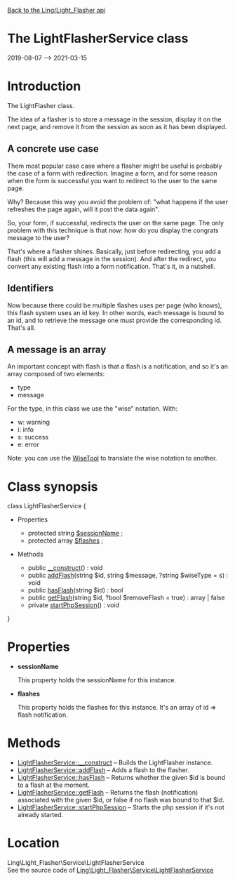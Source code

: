 [Back to the Ling/Light_Flasher api](https://github.com/lingtalfi/Light_Flasher/blob/master/doc/api/Ling/Light_Flasher.md)



The LightFlasherService class
================
2019-08-07 --> 2021-03-15






Introduction
============

The LightFlasher class.

The idea of a flasher is to store a message in the session, display it on the next page, and remove it from the session
as soon as it has been displayed.


A concrete use case
---------
Them most popular case case where a flasher might be useful is probably the case of a form with redirection.
Imagine a form, and for some reason when the form is successful you want to redirect to the user to the same page.

Why? Because this way you avoid the problem of: "what happens if the user refreshes the page again, will it post the data again".

So, your form, if successful, redirects the user on the same page.
The only problem with this technique is that now: how do you display the congrats message to the user?

That's where a flasher shines.
Basically, just before redirecting, you add a flash (this will add a message in the session).
And after the redirect, you convert any existing flash into a form notification.
That's it, in a nutshell.


Identifiers
-------
Now because there could be multiple flashes uses per page (who knows), this flash system uses an id key.
In other words, each message is bound to an id, and to retrieve the message one must provide the corresponding id.
That's all.



A message is an array
-----------------
An important concept with flash is that a flash is a notification, and so it's an array composed of two elements:

- type
- message

For the type, in this class we use the "wise" notation.
With:

- w: warning
- i: info
- s: success
- e: error

Note: you can use the [WiseTool](https://github.com/lingtalfi/WiseTool) to translate the wise notation to another.



Class synopsis
==============


class <span class="pl-k">LightFlasherService</span>  {

- Properties
    - protected string [$sessionName](#property-sessionName) ;
    - protected array [$flashes](#property-flashes) ;

- Methods
    - public [__construct](https://github.com/lingtalfi/Light_Flasher/blob/master/doc/api/Ling/Light_Flasher/Service/LightFlasherService/__construct.md)() : void
    - public [addFlash](https://github.com/lingtalfi/Light_Flasher/blob/master/doc/api/Ling/Light_Flasher/Service/LightFlasherService/addFlash.md)(string $id, string $message, ?string $wiseType = s) : void
    - public [hasFlash](https://github.com/lingtalfi/Light_Flasher/blob/master/doc/api/Ling/Light_Flasher/Service/LightFlasherService/hasFlash.md)(string $id) : bool
    - public [getFlash](https://github.com/lingtalfi/Light_Flasher/blob/master/doc/api/Ling/Light_Flasher/Service/LightFlasherService/getFlash.md)(string $id, ?bool $removeFlash = true) : array | false
    - private [startPhpSession](https://github.com/lingtalfi/Light_Flasher/blob/master/doc/api/Ling/Light_Flasher/Service/LightFlasherService/startPhpSession.md)() : void

}




Properties
=============

- <span id="property-sessionName"><b>sessionName</b></span>

    This property holds the sessionName for this instance.
    
    

- <span id="property-flashes"><b>flashes</b></span>

    This property holds the flashes for this instance.
    It's an array of id => flash notification.
    
    



Methods
==============

- [LightFlasherService::__construct](https://github.com/lingtalfi/Light_Flasher/blob/master/doc/api/Ling/Light_Flasher/Service/LightFlasherService/__construct.md) &ndash; Builds the LightFlasher instance.
- [LightFlasherService::addFlash](https://github.com/lingtalfi/Light_Flasher/blob/master/doc/api/Ling/Light_Flasher/Service/LightFlasherService/addFlash.md) &ndash; Adds a flash to the flasher.
- [LightFlasherService::hasFlash](https://github.com/lingtalfi/Light_Flasher/blob/master/doc/api/Ling/Light_Flasher/Service/LightFlasherService/hasFlash.md) &ndash; Returns whether the given $id is bound to a flash at the moment.
- [LightFlasherService::getFlash](https://github.com/lingtalfi/Light_Flasher/blob/master/doc/api/Ling/Light_Flasher/Service/LightFlasherService/getFlash.md) &ndash; Returns the flash (notification) associated with the given $id, or false if no flash was bound to that $id.
- [LightFlasherService::startPhpSession](https://github.com/lingtalfi/Light_Flasher/blob/master/doc/api/Ling/Light_Flasher/Service/LightFlasherService/startPhpSession.md) &ndash; Starts the php session if it's not already started.





Location
=============
Ling\Light_Flasher\Service\LightFlasherService<br>
See the source code of [Ling\Light_Flasher\Service\LightFlasherService](https://github.com/lingtalfi/Light_Flasher/blob/master/Service/LightFlasherService.php)



